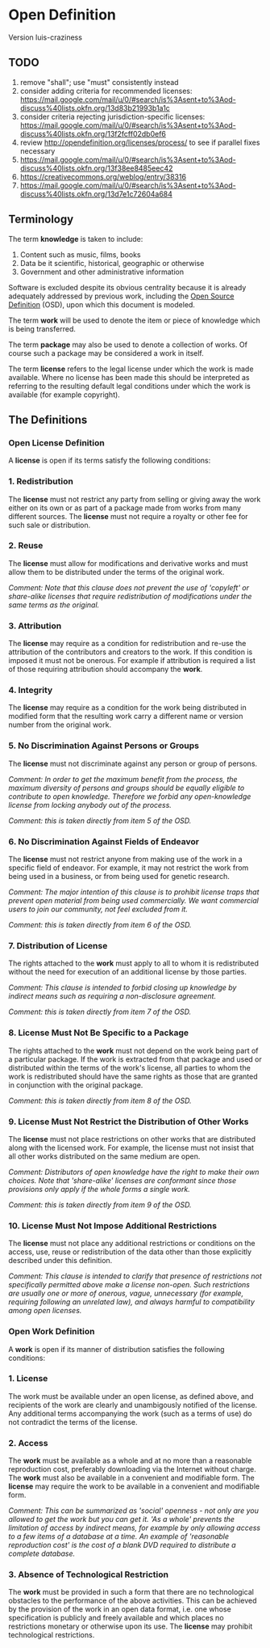 # Open Definition
Version luis-craziness

## TODO

1. remove "shall"; use "must" consistently instead
2. consider adding criteria for recommended licenses: https://mail.google.com/mail/u/0/#search/is%3Asent+to%3Aod-discuss%40lists.okfn.org/13d83b21993b1a1c
3. consider criteria rejecting jurisdiction-specific licenses: https://mail.google.com/mail/u/0/#search/is%3Asent+to%3Aod-discuss%40lists.okfn.org/13f2fcff02db0ef6
3. review http://opendefinition.org/licenses/process/ to see if parallel fixes necessary
5. https://mail.google.com/mail/u/0/#search/is%3Asent+to%3Aod-discuss%40lists.okfn.org/13f38ee8485eec42
6. https://creativecommons.org/weblog/entry/38316
7. https://mail.google.com/mail/u/0/#search/is%3Asent+to%3Aod-discuss%40lists.okfn.org/13d7e1c72604a684

## Terminology

The term **knowledge** is taken to include:

  1. Content such as music, films, books
  2. Data be it scientific, historical, geographic or otherwise
  3. Government and other administrative information

Software is excluded despite its obvious centrality because it is
already adequately addressed by previous work, including the [Open Source
Definition](http://www.opensource.org/docs/osd) (OSD), upon which this
document is modeled.

The term **work** will be used to denote the item or piece of knowledge
which is being transferred.

The term **package** may also be used to denote a collection of works. Of
course such a package may be considered a work in itself.

The term **license** refers to the legal license under which the work is
made available. Where no license has been made this should be interpreted
as referring to the resulting default legal conditions under which the
work is available (for example copyright).

## The Definitions

### Open License Definition

A **license** is open if its terms satisfy the following conditions:

### 1. Redistribution

The **license** must not restrict any party from selling or giving away
the work either on its own or as part of a package made from works from
many different sources. The **license** must not require a royalty or
other fee for such sale or distribution.

### 2. Reuse

The **license** must allow for modifications and derivative works and
must allow them to be distributed under the terms of the original work.

*Comment: Note that this clause does not prevent the use of 'copyleft'
or share-alike licenses that require redistribution of modifications
under the same terms as the original.*

### 3. Attribution

The **license** may require as a condition for redistribution and re-use
the attribution of the contributors and creators to the work. If this
condition is imposed it must not be onerous. For example if attribution
is required a list of those requiring attribution should accompany
the **work**.

### 4. Integrity

The **license** may require as a condition for the work being distributed
in modified form that the resulting work carry a different name or
version number from the original work.

### 5. No Discrimination Against Persons or Groups

The **license** must not discriminate against any person or group
of persons.

*Comment: In order to get the maximum benefit from the process, the
maximum diversity of persons and groups should be equally eligible to
contribute to open knowledge. Therefore we forbid any open-knowledge
license from locking anybody out of the process.*

*Comment: this is taken directly from item 5 of the OSD.*

### 6. No Discrimination Against Fields of Endeavor

The **license** must not restrict anyone from making use of the work in
a specific field of endeavor. For example, it may not restrict the work
from being used in a business, or from being used for genetic research.

*Comment: The major intention of this clause is to prohibit license
traps that prevent open material from being used commercially. We want
commercial users to join our community, not feel excluded from it.*

*Comment: this is taken directly from item 6 of the OSD.*

### 7. Distribution of License

The rights attached to the **work** must apply to all to whom it is
redistributed without the need for execution of an additional license
by those parties.

*Comment: This clause is intended to forbid closing up knowledge by
indirect means such as requiring a non-disclosure agreement.*

*Comment: this is taken directly from item 7 of the OSD.*

### 8. License Must Not Be Specific to a Package

The rights attached to the **work** must not depend on the work being part
of a particular package. If the work is extracted from that package and
used or distributed within the terms of the work's license, all parties
to whom the work is redistributed should have the same rights as those
that are granted in conjunction with the original package.

*Comment: this is taken directly from item 8 of the OSD.*

### 9. License Must Not Restrict the Distribution of Other Works

The **license** must not place restrictions on other works that are
distributed along with the licensed work. For example, the license must
not insist that all other works distributed on the same medium are open.

*Comment: Distributors of open knowledge have the right to make their
own choices. Note that 'share-alike' licenses are conformant since those
provisions only apply if the whole forms a single work.*

*Comment: this is taken directly from item 9 of the OSD.*

### 10. License Must Not Impose Additional Restrictions

The **license** must not place any additional restrictions or conditions
on the access, use, reuse or redistribution of the data other than those
explicitly described under this definition.

*Comment: This clause is intended to clarify that presence of restrictions
not specifically permitted above make a license non-open. Such
restrictions are usually one or more of onerous, vague, unnecessary
(for example, requiring following an unrelated law), and always harmful
to compatibility among open licenses.*

### Open Work Definition

A **work** is open if its manner of distribution satisfies the following
conditions:

### 1. License

The work must be available under an open license, as defined above, and 
recipients of the work are clearly and unambigously notified of the 
license. Any additional terms accompanying the work (such as a terms
of use) do not contradict the terms of the license.

### 2. Access

The **work** must be available as a whole and at no more than a
reasonable reproduction cost, preferably downloading via the Internet
without charge. The **work** must also be available in a convenient and
modifiable form. The **license** may require the work to be available
in a convenient and modifiable form.

*Comment: This can be summarized as 'social' openness - not only are
you allowed to get the work but you can get it. 'As a whole' prevents
the limitation of access by indirect means, for example by only allowing
access to a few items of a database at a time. An example of 'reasonable 
reproduction cost' is the cost of a blank DVD required to 
distribute a complete database.*

### 3. Absence of Technological Restriction

The **work** must be provided in such a form that there are no
technological obstacles to the performance of the above activities. This
can be achieved by the provision of the work in an open data format,
i.e. one whose specification is publicly and freely available and which
places no restrictions monetary or otherwise upon its use. The **license**
may prohibit technological restrictions.
